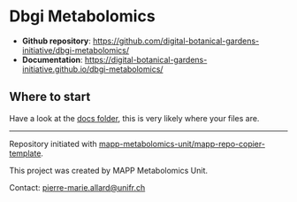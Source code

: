 # Dbgi Metabolomics



- **Github repository**: <https://github.com/digital-botanical-gardens-initiative/dbgi-metabolomics/>
- **Documentation**: <https://digital-botanical-gardens-initiative.github.io/dbgi-metabolomics/>

## Where to start

Have a look at the [docs folder](https://github.com/digital-botanical-gardens-initiative/dbgi-metabolomics/docs), this is very likely where your files are.

---
Repository initiated with [mapp-metabolomics-unit/mapp-repo-copier-template](https://github.com/mapp-metabolomics-unit/mapp-repo-copier-template).

This project was created by MAPP Metabolomics Unit.

Contact: pierre-marie.allard@unifr.ch